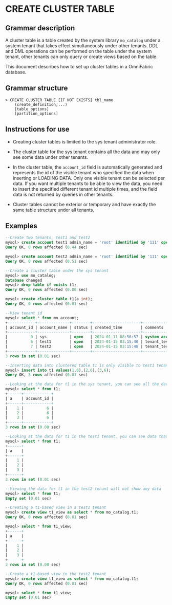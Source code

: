 # **CREATE CLUSTER TABLE**

## **Grammar description**

A cluster table is a table created by the system library `mo_catalog` under a system tenant that takes effect simultaneously under other tenants. DDL and DML operations can be performed on the table under the system tenant, other tenants can only query or create views based on the table.

This document describes how to set up cluster tables in a OmniFabric database.

## **Grammar structure**

```
> CREATE CLUSTER TABLE [IF NOT EXISTS] tbl_name
    (create_definition,...)
    [table_options]
    [partition_options]
```

## **Instructions for use**

- Creating cluster tables is limited to the sys tenant administrator role.

- The cluster table for the sys tenant contains all the data and may only see some data under other tenants.

- In the cluster table, the `account_id` field is automatically generated and represents the id of the visible tenant who specified the data when inserting or LOADING DATA. Only one visible tenant can be selected per data. If you want multiple tenants to be able to view the data, you need to insert the specified different tenant id multiple times, and the field data is not returned by queries in other tenants.

- Cluster tables cannot be exterior or temporary and have exactly the same table structure under all tenants.

## Examples

```sql
--Create two tenants, test1 and test2
mysql> create account test1 admin_name = 'root' identified by '111' open comment 'tenant_test';
Query OK, 0 rows affected (0.44 sec)

mysql> create account test2 admin_name = 'root' identified by '111' open comment 'tenant_test';
Query OK, 0 rows affected (0.51 sec)

--Create a cluster table under the sys tenant
mysql> use mo_catalog;
Database changed
mysql> drop table if exists t1;
Query OK, 0 rows affected (0.00 sec)

mysql> create cluster table t1(a int);
Query OK, 0 rows affected (0.01 sec)

--View tenant id
mysql> select * from mo_account;
+------------+--------------+--------+---------------------+----------------+---------+----------------+
| account_id | account_name | status | created_time        | comments       | version | suspended_time |
+------------+--------------+--------+---------------------+----------------+---------+----------------+
|          0 | sys          | open   | 2024-01-11 08:56:57 | system account |       1 | NULL           |
|          6 | test1        | open   | 2024-01-15 03:15:40 | tenant_test    |       7 | NULL           |
|          7 | test2        | open   | 2024-01-15 03:15:48 | tenant_test    |       8 | NULL           |
+------------+--------------+--------+---------------------+----------------+---------+----------------+
3 rows in set (0.01 sec)

--Inserting data into clustered table t1 is only visible to test1 tenants
mysql> insert into t1 values(1,6),(2,6),(3,6);
Query OK, 3 rows affected (0.01 sec)

--Looking at the data for t1 in the sys tenant, you can see all the data including the `account_id` field
mysql> select * from t1;
+------+------------+
| a    | account_id |
+------+------------+
|    1 |          6 |
|    2 |          6 |
|    3 |          6 |
+------+------------+
3 rows in set (0.00 sec)

--Looking at the data for t1 in the test1 tenant, you can see data that is not in the `account_id` field
mysql> select * from t1;
+------+
| a    |
+------+
|    1 |
|    2 |
|    3 |
+------+
3 rows in set (0.01 sec)

--Viewing the data for t1 in the test2 tenant will not show any data
mysql> select * from t1;
Empty set (0.01 sec)

--Creating a t1-based view in a test1 tenant
mysql> create view t1_view as select * from mo_catalog.t1;
Query OK, 0 rows affected (0.01 sec)

mysql> select * from t1_view;
+------+
| a    |
+------+
|    1 |
|    2 |
|    3 |
+------+
3 rows in set (0.00 sec)

--Create a t1-based view in the test2 tenant
mysql> create view t1_view as select * from mo_catalog.t1;
Query OK, 0 rows affected (0.01 sec)

mysql> select * from t1_view;
Empty set (0.01 sec)
```
